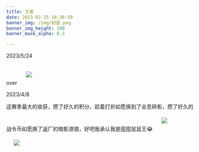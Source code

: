 ```yaml
---
title: 王者
date: 2023-02-25 16:36:59
banner_img: /img/初音.png
banner_img_height: 100
banner_mask_alpha: 0.3

---
```


<p class="note note-info">2023/5/24</p>
over
<img src="/img/王者/王者1.jpg" style="margin: 20px"></img>
<p class="note note-info">2023/4/8</p>
这赛季最大的收获，攒了好久的积分，趁着打折如愿换到了全息碎影，攒了好久的战令币如愿换了返厂的暗影游猎，好吧我承认我是囤囤鼠鼠王😂
<img src="/img/王者/全息碎影.jpg" style="margin: 20px"></img>
<img src="/img/王者/暗影游猎.jpg" style="margin: 20px"></img>